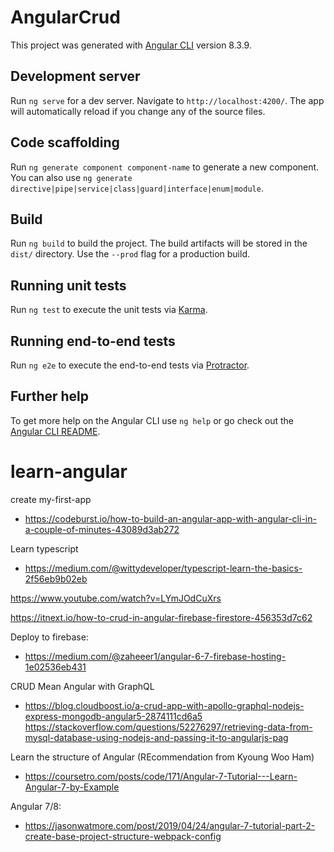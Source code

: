 # AngularCrud

This project was generated with [Angular CLI](https://github.com/angular/angular-cli) version 8.3.9.

## Development server

Run `ng serve` for a dev server. Navigate to `http://localhost:4200/`. The app will automatically reload if you change any of the source files.

## Code scaffolding

Run `ng generate component component-name` to generate a new component. You can also use `ng generate directive|pipe|service|class|guard|interface|enum|module`.

## Build

Run `ng build` to build the project. The build artifacts will be stored in the `dist/` directory. Use the `--prod` flag for a production build.

## Running unit tests

Run `ng test` to execute the unit tests via [Karma](https://karma-runner.github.io).

## Running end-to-end tests

Run `ng e2e` to execute the end-to-end tests via [Protractor](http://www.protractortest.org/).

## Further help

To get more help on the Angular CLI use `ng help` or go check out the [Angular CLI README](https://github.com/angular/angular-cli/blob/master/README.md).

# learn-angular

create my-first-app

- https://codeburst.io/how-to-build-an-angular-app-with-angular-cli-in-a-couple-of-minutes-43089d3ab272

Learn typescript

- https://medium.com/@wittydeveloper/typescript-learn-the-basics-2f56eb9b02eb

https://www.youtube.com/watch?v=LYmJOdCuXrs

https://itnext.io/how-to-crud-in-angular-firebase-firestore-456353d7c62

Deploy to firebase:

- https://medium.com/@zaheeer1/angular-6-7-firebase-hosting-1e02536eb431

CRUD Mean Angular with GraphQL

- https://blog.cloudboost.io/a-crud-app-with-apollo-graphql-nodejs-express-mongodb-angular5-2874111cd6a5
  https://stackoverflow.com/questions/52276297/retrieving-data-from-mysql-database-using-nodejs-and-passing-it-to-angularjs-pag

Learn the structure of Angular (REcommendation from Kyoung Woo Ham)

- https://coursetro.com/posts/code/171/Angular-7-Tutorial---Learn-Angular-7-by-Example

Angular 7/8:
- https://jasonwatmore.com/post/2019/04/24/angular-7-tutorial-part-2-create-base-project-structure-webpack-config
